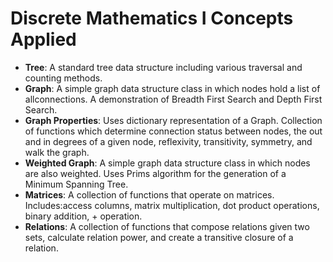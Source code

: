 # Discrete Mathematics I Concepts Applied

- **Tree**: A standard tree data structure including various traversal and counting methods.
- **Graph**: A simple graph data structure class in which nodes hold a list of allconnections. A demonstration of Breadth First Search and Depth First Search.
- **Graph Properties**: Uses dictionary representation of a Graph. Collection of functions which determine connection status between nodes, the out and in degrees of a given node, reflexivity, transitivity, symmetry, and walk the graph.
- **Weighted Graph**: A simple graph data structure class in which nodes are also weighted. Uses Prims algorithm for the generation of a Minimum Spanning Tree.
- **Matrices**: A collection of functions that operate on matrices. Includes:access columns, matrix multiplication, dot product operations, binary addition, + operation.
- **Relations**: A collection of functions that compose relations given two sets, calculate relation power, and create a transitive closure of a relation.

